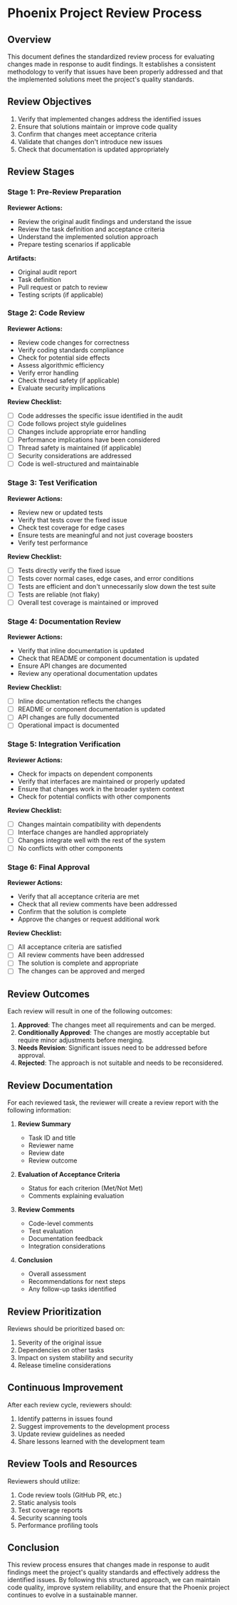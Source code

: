 # Phoenix Project Review Process

## Overview
This document defines the standardized review process for evaluating changes made in response to audit findings. It establishes a consistent methodology to verify that issues have been properly addressed and that the implemented solutions meet the project's quality standards.

## Review Objectives
1. Verify that implemented changes address the identified issues
2. Ensure that solutions maintain or improve code quality
3. Confirm that changes meet acceptance criteria
4. Validate that changes don't introduce new issues
5. Check that documentation is updated appropriately

## Review Stages

### Stage 1: Pre-Review Preparation

**Reviewer Actions:**
- Review the original audit findings and understand the issue
- Review the task definition and acceptance criteria
- Understand the implemented solution approach
- Prepare testing scenarios if applicable

**Artifacts:**
- Original audit report
- Task definition
- Pull request or patch to review
- Testing scripts (if applicable)

### Stage 2: Code Review

**Reviewer Actions:**
- Review code changes for correctness
- Verify coding standards compliance
- Check for potential side effects
- Assess algorithmic efficiency
- Verify error handling
- Check thread safety (if applicable)
- Evaluate security implications

**Review Checklist:**
- [ ] Code addresses the specific issue identified in the audit
- [ ] Code follows project style guidelines
- [ ] Changes include appropriate error handling
- [ ] Performance implications have been considered
- [ ] Thread safety is maintained (if applicable)
- [ ] Security considerations are addressed
- [ ] Code is well-structured and maintainable

### Stage 3: Test Verification

**Reviewer Actions:**
- Review new or updated tests
- Verify that tests cover the fixed issue
- Check test coverage for edge cases
- Ensure tests are meaningful and not just coverage boosters
- Verify test performance

**Review Checklist:**
- [ ] Tests directly verify the fixed issue
- [ ] Tests cover normal cases, edge cases, and error conditions
- [ ] Tests are efficient and don't unnecessarily slow down the test suite
- [ ] Tests are reliable (not flaky)
- [ ] Overall test coverage is maintained or improved

### Stage 4: Documentation Review

**Reviewer Actions:**
- Verify that inline documentation is updated
- Check that README or component documentation is updated
- Ensure API changes are documented
- Review any operational documentation updates

**Review Checklist:**
- [ ] Inline documentation reflects the changes
- [ ] README or component documentation is updated
- [ ] API changes are fully documented
- [ ] Operational impact is documented

### Stage 5: Integration Verification

**Reviewer Actions:**
- Check for impacts on dependent components
- Verify that interfaces are maintained or properly updated
- Ensure that changes work in the broader system context
- Check for potential conflicts with other components

**Review Checklist:**
- [ ] Changes maintain compatibility with dependents
- [ ] Interface changes are handled appropriately
- [ ] Changes integrate well with the rest of the system
- [ ] No conflicts with other components

### Stage 6: Final Approval

**Reviewer Actions:**
- Verify that all acceptance criteria are met
- Check that all review comments have been addressed
- Confirm that the solution is complete
- Approve the changes or request additional work

**Review Checklist:**
- [ ] All acceptance criteria are satisfied
- [ ] All review comments have been addressed
- [ ] The solution is complete and appropriate
- [ ] The changes can be approved and merged

## Review Outcomes

Each review will result in one of the following outcomes:

1. **Approved**: The changes meet all requirements and can be merged.
2. **Conditionally Approved**: The changes are mostly acceptable but require minor adjustments before merging.
3. **Needs Revision**: Significant issues need to be addressed before approval.
4. **Rejected**: The approach is not suitable and needs to be reconsidered.

## Review Documentation

For each reviewed task, the reviewer will create a review report with the following information:

1. **Review Summary**
   - Task ID and title
   - Reviewer name
   - Review date
   - Review outcome

2. **Evaluation of Acceptance Criteria**
   - Status for each criterion (Met/Not Met)
   - Comments explaining evaluation

3. **Review Comments**
   - Code-level comments
   - Test evaluation
   - Documentation feedback
   - Integration considerations

4. **Conclusion**
   - Overall assessment
   - Recommendations for next steps
   - Any follow-up tasks identified

## Review Prioritization

Reviews should be prioritized based on:

1. Severity of the original issue
2. Dependencies on other tasks
3. Impact on system stability and security
4. Release timeline considerations

## Continuous Improvement

After each review cycle, reviewers should:

1. Identify patterns in issues found
2. Suggest improvements to the development process
3. Update review guidelines as needed
4. Share lessons learned with the development team

## Review Tools and Resources

Reviewers should utilize:

1. Code review tools (GitHub PR, etc.)
2. Static analysis tools
3. Test coverage reports
4. Security scanning tools
5. Performance profiling tools

## Conclusion

This review process ensures that changes made in response to audit findings meet the project's quality standards and effectively address the identified issues. By following this structured approach, we can maintain code quality, improve system reliability, and ensure that the Phoenix project continues to evolve in a sustainable manner.